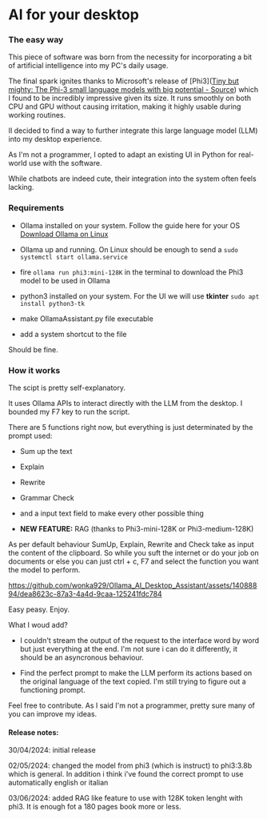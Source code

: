# AI for your desktop

### The easy way

This piece of software was born from the necessity for incorporating a bit of artificial intelligence into my PC's daily usage.

The final spark ignites thanks to Microsoft's release of [Phi3]([Tiny but mighty: The Phi-3 small language models with big potential - Source](https://news.microsoft.com/source/features/ai/the-phi-3-small-language-models-with-big-potential/)) which I found to be incredibly impressive given its size. It runs smoothly on both CPU and GPU without causing irritation, making it highly usable during working routines.

II decided to find a way to further integrate this large language model (LLM) into my desktop experience.

As I'm not a programmer, I opted to adapt an existing UI in Python for real-world use with the software. 

While chatbots are indeed cute, their integration into the system often feels lacking.

### Requirements

* Ollama installed on your system. Follow the guide here for your OS [Download Ollama on Linux](https://ollama.com/download/linux)

* Ollama up and running. On Linux should be enough to send a
  `sudo systemctl start ollama.service`

* fire `ollama run phi3:mini-128K` in the terminal to download the Phi3 model to be used in Ollama

* python3 installed on your system. For the UI we will use **tkinter**
  `sudo apt install python3-tk`

* make OllamaAssistant.py file executable

* add a system shortcut to the file

Should be fine.

### How it works

The scipt is pretty self-explanatory.

It uses Ollama APIs to interact directly with the LLM from the desktop.
I bounded my F7 key to run the script.

There are 5 functions right now, but everything is just determinated by the prompt used: 

* Sum up the text

* Explain

* Rewrite

* Grammar Check

* and a input text field to make every other possible thing

* **NEW FEATURE:** RAG (thanks to Phi3-mini-128K or Phi3-medium-128K)

As per default behaviour SumUp, Explain, Rewrite and Check take as input the content of the clipboard.
So while you suft the internet or do your job on documents or else you can just ctrl + c,  F7 and select the function you want the model to perform.

https://github.com/wonka929/Ollama_AI_Desktop_Assistant/assets/14088894/dea8623c-87a3-4a4d-9caa-125241fdc784

Easy peasy. Enjoy.

What I woud add? 

* I couldn't stream the output of the request to the interface word by word but just everything at the end. I'm not sure i can do it differently, it should be an asyncronous behaviour. 

* Find the perfect prompt to make the LLM perform its actions based on the original language of the text copied. I'm still trying to figure out a functioning prompt.

Feel free to contribute. 
As I said I'm not a programmer, pretty sure many of you can improve my ideas.

#### Release notes:

30/04/2024: initial release

02/05/2024: changed the model from phi3 (which is instruct) to phi3:3.8b which is general. In addition i think i've found the correct prompt to use automatically english or italian

03/06/2024: added RAG like feature to use with 128K token lenght with phi3. It is enough fot a 180 pages book more or less.
